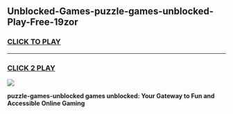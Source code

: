 
## Unblocked-Games-puzzle-games-unblocked-Play-Free-19zor
<h3>
<a href="https://premium76.site?title=puzzle-games-unblocked&ref=23A">CLICK TO PLAY</a></h3>
<hr>

<h3>
<a href="https://premium76.site?title=puzzle-games-unblocked&ref=23A">CLICK 2 PLAY</a>
  
</h3>

<a href="https://premium76.site?title=puzzle-games-unblocked&ref=23A"><img src="https://clearcache.store/games.png"></a>


**puzzle-games-unblocked games unblocked: Your Gateway to Fun and Accessible Online Gaming**

